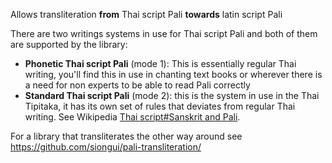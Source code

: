 Allows transliteration **from** Thai script Pali **towards** latin script Pali

There are two writings systems in use for Thai script Pali and both of them are supported by the library:
- **Phonetic Thai script Pali** (mode 1): This is essentially regular Thai writing, you'll find this in use in chanting text books or wherever there is a need for non experts to be able to read Pali correctly
- **Standard Thai script Pali** (mode 2): this is the system in use in the Thai Tipitaka, it has its own set of rules that deviates from regular Thai writing. See Wikipedia [Thai script#Sanskrit and Pali](https://en.wikipedia.org/wiki/Thai_script?useskin=vector#Sanskrit_and_Pali).

For a library that transliterates the other way around see https://github.com/siongui/pali-transliteration/
